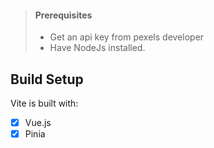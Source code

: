 > #### Prerequisites
>
> - Get an api key from pexels developer
> - Have NodeJs installed.

## Build Setup

Vite is built with:

- [x] Vue.js
- [x] Pinia
